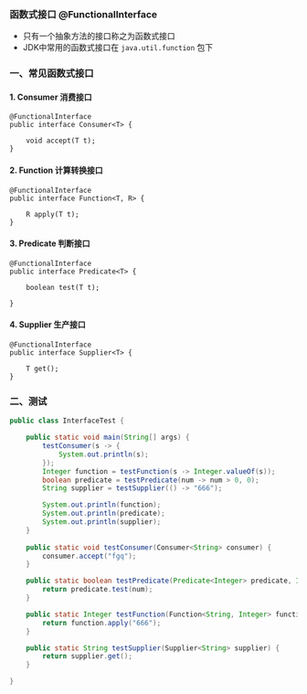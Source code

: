 ### 函数式接口 @FunctionalInterface
* 只有一个抽象方法的接口称之为函数式接口
* JDK中常用的函数式接口在 `java.util.function` 包下


### 一、常见函数式接口
#### 1. Consumer 消费接口
```
@FunctionalInterface
public interface Consumer<T> {

    void accept(T t);
}
```


#### 2. Function 计算转换接口
```
@FunctionalInterface
public interface Function<T, R> {

    R apply(T t);
}
```


#### 3. Predicate 判断接口
```
@FunctionalInterface
public interface Predicate<T> {

    boolean test(T t);

}
```


#### 4. Supplier 生产接口
```
@FunctionalInterface
public interface Supplier<T> {

    T get();
}
```


### 二、测试
```java
public class InterfaceTest {

    public static void main(String[] args) {
        testConsumer(s -> {
            System.out.println(s);
        });
        Integer function = testFunction(s -> Integer.valueOf(s));
        boolean predicate = testPredicate(num -> num > 0, 0);
        String supplier = testSupplier(() -> "666");

        System.out.println(function);
        System.out.println(predicate);
        System.out.println(supplier);
    }
    
    public static void testConsumer(Consumer<String> consumer) {
        consumer.accept("fgq");
    }

    public static boolean testPredicate(Predicate<Integer> predicate, Integer num) {
        return predicate.test(num);
    }

    public static Integer testFunction(Function<String, Integer> function) {
        return function.apply("666");
    }

    public static String testSupplier(Supplier<String> supplier) {
        return supplier.get();
    }

}
```
